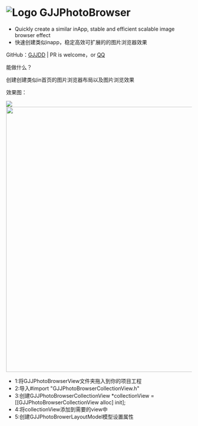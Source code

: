 
![Logo](http://7s1sju.com1.z0.glb.clouddn.com/GJJ.png)
GJJPhotoBrowser
===
- Quickly create a similar inApp, stable and efficient scalable image browser effect
- 快速创建类似inapp，稳定高效可扩展的的图片浏览器效果


GitHub：[GJJDD](https://github.com/GJJDD) | PR is welcome，or [QQ](mailto:434779154@qq.com)
</br>
<p>能做什么？</p>
<p>创建创建类似in首页的图片浏览器布局以及图片浏览效果</p>
<p>效果图：</p>
<img src="http://7s1sju.com1.z0.glb.clouddn.com/%E4%BB%BFin%E5%9B%BE%E7%89%87%E6%B5%8F%E8%A7%88%E5%99%A81.gif"/>
</br>
<img src="http://7s1sju.com1.z0.glb.clouddn.com/Snip20160612_4.png"  height="720" width="594"/>
</br>
<ul>
<li>1:将GJJPhotoBrowserView文件夹拖入到你的项目工程</li>
<li>2:导入#import "GJJPhotoBrowserCollectionView.h"</li>
<li>3:创建GJJPhotoBrowserCollectionView *collectionView = [[GJJPhotoBrowserCollectionView alloc] init];</li>
<li>4:将collectionView添加到需要的view中</li>
<li>5:创建GJJPhotoBrowerLayoutModel模型设置属性</li>
</ul>
